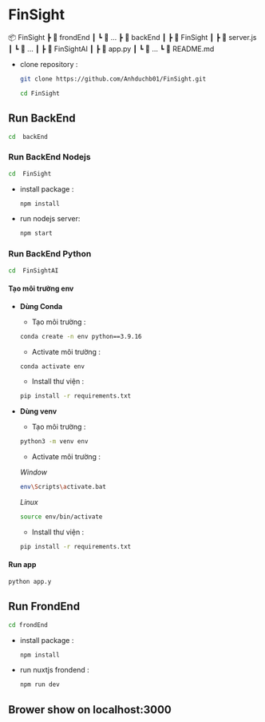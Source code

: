# FinSight
📦 FinSight
 ┣ 📂 frondEnd
 ┃ ┗ 📜 ...
 ┣ 📂 backEnd
 ┃ ┣ 📂 FinSight
 ┃    ┣ 📜 server.js
 ┃    ┗ 📜 ...
 ┃ ┣ 📂 FinSightAI
 ┃    ┣ 📜 app.py
 ┃    ┗ 📜 ...
 ┗ 📜 README.md
 
- clone repository :
  	```sh
  git clone https://github.com/Anhduchb01/FinSight.git
  	```
    ```sh
  cd FinSight
	```

 
## Run BackEnd
```sh
cd  backEnd
```
### Run BackEnd Nodejs
```sh
cd  FinSight
```
- install package :
	```sh
	npm install
	```
- run nodejs server:
  	```sh
	npm start
	```

### Run BackEnd Python
```sh
cd  FinSightAI
```
#### Tạo môi trường env
- **Dùng Conda** 
  - Tạo môi trường :
  ```sh
  conda create -n env python==3.9.16
  ```
  - Activate môi trường :
  ```sh
  conda activate env
  ```
  - Install thư viện :
  ```sh
  pip install -r requirements.txt
  ```
- **Dùng venv** 
  - Tạo môi trường :
  ```sh
  python3 -m venv env
  ```
  - Activate môi trường :
  
  *Window*
  ```sh
  env\Scripts\activate.bat
  ```
  *Linux*
  ```sh
  source env/bin/activate
  ```
  - Install thư viện :
  ```sh
  pip install -r requirements.txt
  ```
#### Run app
```sh
python app.y
```

## Run FrondEnd
```sh
cd frondEnd
```

- install package :
	```sh
	npm install
	```
- run nuxtjs frondend :
  	```sh
	npm run dev 
	```
## Brower show on localhost:3000
